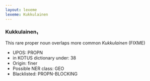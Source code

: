 ```yaml
---
layout: lexeme
lexeme: Kukkulainen
---
```


###  Kukkulainen₁

This rare proper noun overlaps more common *Kukkulainen* (FIXME)
* UPOS:  PROPN
* in KOTUS dictionary under:  38
* Origin:  finer
* Possible NER class:  GEO
* Blacklisted:  PROPN-BLOCKING

